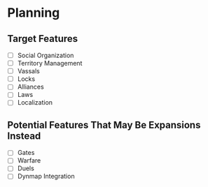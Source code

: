 # Planning
## Target Features
- [ ] Social Organization
- [ ] Territory Management
- [ ] Vassals
- [ ] Locks
- [ ] Alliances
- [ ] Laws
- [ ] Localization

## Potential Features That May Be Expansions Instead
- [ ] Gates
- [ ] Warfare
- [ ] Duels
- [ ] Dynmap Integration
